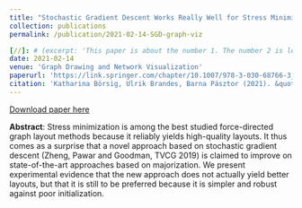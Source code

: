 ```yaml
---
title: "Stochastic Gradient Descent Works Really Well for Stress Minimization"
collection: publications
permalink: /publication/2021-02-14-SGD-graph-viz

[//]: # (excerpt: 'This paper is about the number 1. The number 2 is left for future work.')
date: 2021-02-14
venue: 'Graph Drawing and Network Visualization'
paperurl: 'https://link.springer.com/chapter/10.1007/978-3-030-68766-3_2'
citation: 'Katharina Börsig, Ulrik Brandes, Barna Pásztor (2021). &quot;Stochastic Gradient Descent Works Really Well for Stress Minimization.&quot; <i>Graph Drawing and Network Visualization</i>.'
---
```

[Download paper here](https://link.springer.com/chapter/10.1007/978-3-030-68766-3_2)

**Abstract**:
Stress minimization is among the best studied force-directed graph layout methods because it reliably yields high-quality
layouts. It thus comes as a surprise that a novel approach based on stochastic gradient descent
(Zheng, Pawar and Goodman, TVCG 2019) is claimed to improve on state-of-the-art approaches based on majorization.
We present experimental evidence that the new approach does not actually yield better layouts, but that it is still to
be preferred because it is simpler and robust against poor initialization.